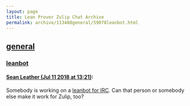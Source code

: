 ```yaml
---
layout: page
title: Lean Prover Zulip Chat Archive 
permalink: archive/113488general/59078leanbot.html
---
```


## [general](index.html)
### [leanbot](59078leanbot.html)

#### [Sean Leather (Jul 11 2018 at 13:21)](https://leanprover.zulipchat.com/#narrow/stream/113488-general/topic/leanbot/near/129464616):
Somebody is working on a [leanbot for IRC](https://github.com/forked-from-1kasper/leanbot). Can that person or somebody else make it work for Zulip, too?

